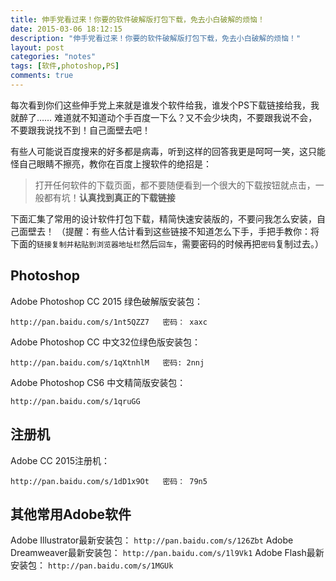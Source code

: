 ```yaml
---
title: 伸手党看过来！你要的软件破解版打包下载，免去小白破解的烦恼！
date: 2015-03-06 18:12:15
description: "伸手党看过来！你要的软件破解版打包下载，免去小白破解的烦恼！"
layout: post
categories: "notes"
tags: [软件,photoshop,PS]
comments: true
---
```

每次看到你们这些伸手党上来就是谁发个软件给我，谁发个PS下载链接给我，我就醉了……
难道就不知道动个手百度一下么？又不会少块肉，不要跟我说不会，不要跟我说找不到！自己面壁去吧！

有些人可能说百度搜来的好多都是病毒，听到这样的回答我更是呵呵一笑，这只能怪自己眼睛不擦亮，教你在百度上搜软件的绝招是：

> 打开任何软件的下载页面，都不要随便看到一个很大的下载按钮就点击，一般都有坑！**认真找到真正的下载链接**

下面汇集了常用的设计软件打包下载，精简快速安装版的，不要问我怎么安装，自己面壁去！
（提醒：有些人估计看到这些链接不知道怎么下手，手把手教你：将下面的`链接复制并粘贴到浏览器地址栏`然后`回车`，需要密码的时候再把`密码`复制过去。）

## Photoshop
Adobe Photoshop CC 2015 绿色破解版安装包：

```
http://pan.baidu.com/s/1nt5QZZ7   密码： xaxc
```

Adobe Photoshop CC 中文32位绿色版安装包：

```
http://pan.baidu.com/s/1qXtnhlM   密码: 2nnj
```

Adobe Photoshop CS6 中文精简版安装包：

```
http://pan.baidu.com/s/1qruGG   
```

## 注册机
Adobe  CC 2015注册机：

```
http://pan.baidu.com/s/1dD1x9Ot   密码： 79n5
```

## 其他常用Adobe软件
Adobe Illustrator最新安装包： `http://pan.baidu.com/s/126Zbt`
Adobe Dreamweaver最新安装包： `http://pan.baidu.com/s/1l9Vk1`
Adobe Flash最新安装包： `http://pan.baidu.com/s/1MGUk`
